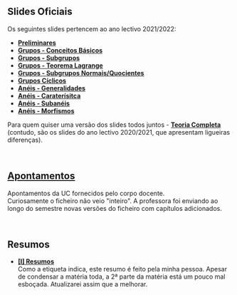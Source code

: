 ## Slides Oficiais
Os seguintes slides pertencem ao ano lectivo 2021/2022:

* [**Preliminares**](preliminares_[2122].pdf)
* [**Grupos - Conceitos Básicos**](grupos1_[2122].pdf)
* [**Grupos - Subgrupos**](grupos2_[2122].pdf)
* [**Grupos - Teorema Lagrange**](grupos3_[2122].pdf)
* [**Grupos - Subgrupos Normais/Quocientes**](grupos4_[2122].pdf)
* [**Grupos Cíclicos**](grupos5_[2122].pdf)
* [**Anéis - Generalidades**](aneis1_[2122].pdf)
* [**Anéis - Caraterísitca**](aneis2_[2122].pdf)
* [**Anéis - Subanéis**](aneis3_[2122].pdf)
* [**Anéis - Morfismos**](aneis4_[2122].pdf)

Para quem quiser uma versão dos slides todos juntos - [**Teoria Completa**](Teoria_completa.pdf) (contudo, são os slides do ano lectivo 2020/2021, que apresentam ligueiras diferenças).

<br>

## [Apontamentos](algebraTeorica.pdf)
Apontamentos da UC fornecidos pelo corpo docente.
<br> Curiosamente o ficheiro não veio "inteiro". A professora foi enviando ao longo do semestre novas versões do ficheiro com capítulos adicionados.


<br>

## Resumos
* [**[I] Resumos**](Álgebra-Resumos.pdf)
<br>Como a etiqueta indica, este resumo é feito pela minha pessoa. Apesar de condensar a matéria toda, a 2ª parte da matéria está um pouco mal esboçada. Atualizarei assim que a melhorar.
